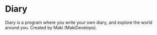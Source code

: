 # Diary

Diary is a program where you write your own diary, and explore the world around you.
Created by Maki (MakiDevelops).
